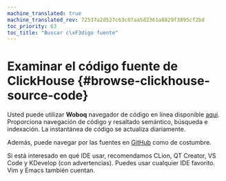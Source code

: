 ```yaml
---
machine_translated: true
machine_translated_rev: 72537a2d527c63c07aa5d2361a8829f3895cf2bd
toc_priority: 63
toc_title: "Buscar c\xF3digo fuente"
---
```


# Examinar el código fuente de ClickHouse {#browse-clickhouse-source-code}

Usted puede utilizar **Woboq** navegador de código en línea disponible [aqui](https://clickhouse.tech/codebrowser/html_report/ClickHouse/src/index.html). Proporciona navegación de código y resaltado semántico, búsqueda e indexación. La instantánea de código se actualiza diariamente.

Además, puede navegar por las fuentes en [GitHub](https://github.com/ClickHouse/ClickHouse) como de costumbre.

Si está interesado en qué IDE usar, recomendamos CLion, QT Creator, VS Code y KDevelop (con advertencias). Puedes usar cualquier IDE favorito. Vim y Emacs también cuentan.
